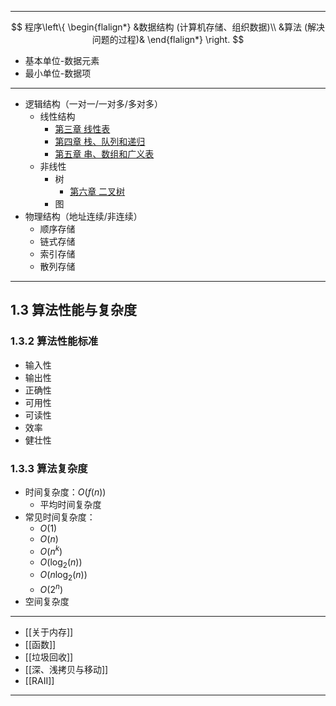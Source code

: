 
***
$$ 程序\left\{
\begin{flalign*}  
&数据结构 (计算机存储、组织数据)\\  
&算法 (解决问题的过程)&  
\end{flalign*} 
\right.
$$
- 基本单位-数据元素
- 最小单位-数据项
***
- 逻辑结构（一对一/一对多/多对多）
	- 线性结构
		- [第三章 线性表](第三章%20线性表.md)
		- [第四章 栈、队列和递归](第四章%20栈、队列和递归.md)
		- [第五章 串、数组和广义表](第五章%20串、数组和广义表.md)
	- 非线性
		- 树
			- [第六章 二叉树](第六章%20二叉树.md)
		- 图
- 物理结构（地址连续/非连续）
	- 顺序存储
	- 链式存储
	- 索引存储
	- 散列存储
***
## 1.3 算法性能与复杂度
### 1.3.2 算法性能标准
- 输入性
- 输出性
- 正确性
- 可用性
- 可读性
- 效率
- 健壮性

### 1.3.3 算法复杂度
- 时间复杂度：$O(f(n))$
	- 平均时间复杂度
- 常见时间复杂度：
	- $O(1)$
	- $O(n)$
	- $O(n^k)$
	- $O(\log_2(n))$
	- $O(n\log_2(n))$
	- $O(2^n)$
- 空间复杂度
***
- [[关于内存]]
- [[函数]]
- [[垃圾回收]]
- [[深、浅拷贝与移动]]
- [[RAII]]
- - -
